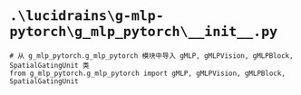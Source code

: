 # `.\lucidrains\g-mlp-pytorch\g_mlp_pytorch\__init__.py`

```
# 从 g_mlp_pytorch.g_mlp_pytorch 模块中导入 gMLP, gMLPVision, gMLPBlock, SpatialGatingUnit 类
from g_mlp_pytorch.g_mlp_pytorch import gMLP, gMLPVision, gMLPBlock, SpatialGatingUnit
```